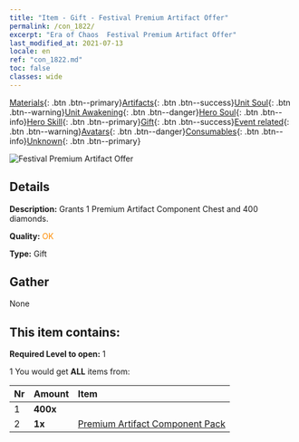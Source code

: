 ```yaml
---
title: "Item - Gift - Festival Premium Artifact Offer"
permalink: /con_1822/
excerpt: "Era of Chaos  Festival Premium Artifact Offer"
last_modified_at: 2021-07-13
locale: en
ref: "con_1822.md"
toc: false
classes: wide
---
```

 [Materials](/Items/){: .btn .btn--primary}[Artifacts](/Items/Artifacts/){: .btn .btn--success}[Unit Soul](/Items/UnitSoul/){: .btn .btn--warning}[Unit Awakening](/Items/UnitAwakening/){: .btn .btn--danger}[Hero Soul](/Items/HeroSoul/){: .btn .btn--info}[Hero Skill](/Items/HeroSkill/){: .btn .btn--primary}[Gift](/Items/Gift/){: .btn .btn--success}[Event related](/Items/Events/){: .btn .btn--warning}[Avatars](/Items/Avatars/){: .btn .btn--danger}[Consumables](/Items/Consumables/){: .btn .btn--info}[Unknown](/Items/Unknown/){: .btn .btn--primary}

 ![Festival Premium Artifact Offer](/images/t/i_907102.png)

## Details
 **Description:** Grants 1 Premium Artifact Component Chest and 400 diamonds.

 **Quality:** <span style="color: #FF8C00">OK</span>

 **Type:** Gift

## Gather

  None

## This item contains:

 **Required Level to open:** 1

 1 You would get **ALL** items  from:

  | Nr | Amount |     Item    |
  |:---|:-------|:------------|
  | 1 |  **400x** | <i class="fas fa-gem"/> |  | 
  | 2 |  **1x** | [Premium Artifact Component Pack](/Items/con_1507/) |  | 
